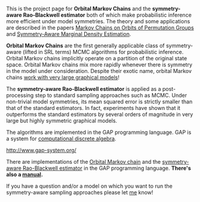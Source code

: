This is the project page for **Orbital Markov Chains** and the **symmetry-aware Rao-Blackwell estimator** both of which make probabilistic inference more efficient under model symmetries. The theory and some applications are described in the papers [Markov Chains on Orbits of Permutation Groups](http://arxiv.org/abs/1206.5396)  and [Symmetry-Aware Marginal Density Estimation](http://arxiv.org/abs/1304.2694).

**Orbital Markov Chains** are the first generally applicable class of symmetry-aware (lifted in SRL terms) MCMC algorithms for probabilistic inference. Orbital Markov chains implicitly  operate on a partition of the original state space. Orbital Markov chains mix more rapidly whenever there is symmetry in the model under consideration. Despite their exotic name, orbital Markov chains [work with very large graphical models](addresults.md)!

The **symmetry-aware Rao-Blackwell estimator** is applied as a post-processing step to standard sampling approaches such as MCMC. Under non-trivial model symmetries, its mean squared error is strictly smaller than that of the standard estimators. In fact, experiments have shown that it outperforms the standard estimators by several orders of magnitude in very large but highly symmetric graphical models.

The algorithms are implemented in the GAP programming language. GAP is a system for [computational discrete algebra](http://en.wikipedia.org/wiki/Computational_group_theory).

http://www.gap-system.org/

There are implementations of the [Orbital Markov chain](LiftedGibbs.md) and the [symmetry-aware Rao-Blackwell estimator](RaoBlackwellEstimator.md) in the GAP programming language. **There's also a [manual](HowTo.md).**

If you have a question and/or a model on which you want to run the symmetry-aware sampling approaches please let [me](http://www.matlog.net/research.php) know!